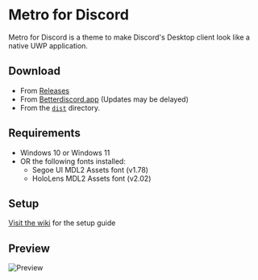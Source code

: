 # Metro for Discord
Metro for Discord is a theme to make Discord's Desktop client look like a native UWP application.

## Download
* From [Releases](https://github.com/TakosThings/Metro-for-Discord/releases/latest)
* From [Betterdiscord.app](https://betterdiscord.app/theme/Metro%20for%20Discord) (Updates may be delayed)
* From the [`dist`](https://github.com/TakosThings/Metro-for-BetterDiscord/blob/master/dist/Metro_for_Discord.theme.css) directory.

## Requirements
* Windows 10 or Windows 11
* OR the following fonts installed:
  * Segoe UI MDL2 Assets font (v1.78)
  * HoloLens MDL2 Assets font (v2.02)

## Setup
[Visit the wiki](https://github.com/TakosThings/Metro-for-Discord/wiki/Setup-Guide) for the setup guide

## Preview
![Preview](https://i.imgur.com/qfCvxrB.png)
